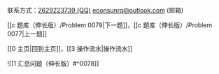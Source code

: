 联系方式：<a href="https://qm.qq.com/q/iA1sKuakak">2629223739 (QQ)</a> <a href="mailto:econsunrq@outlook.com">econsunrq@outlook.com (邮箱)</a>

[[c 题库（伸长版）/Problem 0079|下一题]]，[[c 题库（伸长版）/Problem 0077|上一题]]

[[0 主页|回到主页]]，[[3 操作流水|操作流水]]

![[1 汇总问题（伸长版）#^0078]]